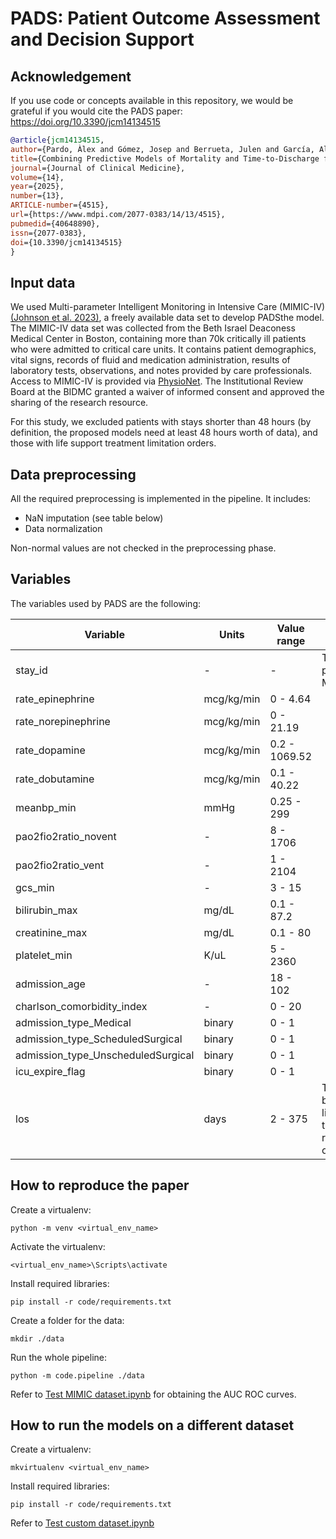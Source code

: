 # PADS: Patient Outcome Assessment and Decision Support

## Acknowledgement

If you use code or concepts available in this repository, we would be grateful if you would cite the PADS paper: https://doi.org/10.3390/jcm14134515


```bibtex
@article{jcm14134515,
author={Pardo, Àlex and Gómez, Josep and Berrueta, Julen and García, Alejandro and Manrique, Sara and Rodríguez, Alejandro and Bodí, María},
title={Combining Predictive Models of Mortality and Time-to-Discharge for Improved Outcome Assessment in Intensive Care Units},
journal={Journal of Clinical Medicine},
volume={14},
year={2025},
number={13},
ARTICLE-number={4515},
url={https://www.mdpi.com/2077-0383/14/13/4515},
pubmedid={40648890},
issn={2077-0383},
doi={10.3390/jcm14134515}
}
```


## Input data

We used Multi-parameter Intelligent Monitoring in Intensive Care (MIMIC-IV) [(Johnson et al. 2023)](https://www.nature.com/articles/s41597-022-01899-x), a freely available data set to develop PADSthe model. The MIMIC-IV data set was collected from the Beth Israel Deaconess Medical Center in Boston, containing more than 70k critically ill patients who were admitted to critical care units. It contains patient demographics, vital signs, records of fluid and medication administration, results of laboratory tests, observations, and notes provided by care professionals. Access to MIMIC-IV is provided via [PhysioNet](https://physionet.org/content/mimiciv/3.1/). The Institutional Review Board at the BIDMC granted a waiver of informed consent and approved the sharing of the research resource.

For this study, we excluded patients with stays shorter than 48 hours (by definition, the proposed models need at least 48 hours worth of data), and those with life support treatment limitation orders.

## Data preprocessing

All the required preprocessing is implemented in the pipeline. It includes:
- NaN imputation (see table below)
- Data normalization

Non-normal values are not checked in the preprocessing phase.

## Variables

The variables used by PADS are the following:


| Variable | Units | Value range | Notes |
| --- | --- | --- | --- |
|stay_id| - | - |The stay ID provided by MIMIC-IV|
|rate_epinephrine| mcg/kg/min | 0 - 4.64 ||
|rate_norepinephrine| mcg/kg/min | 0 - 21.19 ||
|rate_dopamine| mcg/kg/min | 0.2 - 1069.52 ||
|rate_dobutamine| mcg/kg/min | 0.1 - 40.22 ||
|meanbp_min| mmHg | 0.25 - 299 ||
|pao2fio2ratio_novent| - | 8 - 1706 ||
|pao2fio2ratio_vent| - | 1 - 2104 ||
|gcs_min| - | 3 - 15 ||
|bilirubin_max| mg/dL | 0.1 - 87.2 ||
|creatinine_max| mg/dL |  0.1 - 80 ||
|platelet_min| K/uL | 5 - 2360 ||
|admission_age| - |  18 - 102 ||
|charlson_comorbidity_index| - | 0 - 20 ||
|admission_type_Medical| binary | 0 - 1 ||
|admission_type_ScheduledSurgical| binary | 0 - 1 ||
|admission_type_UnscheduledSurgical| binary | 0 - 1 ||
|icu_expire_flag| binary | 0 - 1 ||
|los| days | 2 - 375 | The lower bound is limited due to the requirements of the model|


## How to reproduce the paper

Create a virtualenv:

`python -m venv <virtual_env_name>`

Activate the virtualenv:

`<virtual_env_name>\Scripts\activate`

Install required libraries:

`pip install -r code/requirements.txt`

Create a folder for the data:

`mkdir ./data`

Run the whole pipeline:

`python -m code.pipeline ./data`

Refer to [Test MIMIC dataset.ipynb](https://github.com/alex-pardo/paper1/blob/main/Test%20MIMIC%20dataset.ipynb) for obtaining the AUC ROC curves.

## How to run the models on a different dataset

Create a virtualenv:

`mkvirtualenv <virtual_env_name>`

Install required libraries:

`pip install -r code/requirements.txt`

Refer to [Test custom dataset.ipynb](https://github.com/alex-pardo/paper1/blob/main/Test%20custom%20dataset.ipynb)
